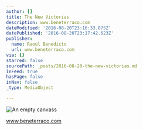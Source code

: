 ```yaml
---
author: []
title: The New Victorias
description: www.beneterraco.com
dateModified: '2016-08-20T23:16:33.075Z'
datePublished: '2016-08-20T23:17:42.623Z'
publisher:
  name: Raoul Benedicto
  url: www.beneterraco.com
via: {}
starred: false
sourcePath: _posts/2016-08-20-the-new-victorias.md
inFeed: true
hasPage: false
inNav: false
_type: MediaObject

---
```

![An empty canvass](https://the-grid-user-content.s3-us-west-2.amazonaws.com/3f50ec04-3973-4f3b-9ba2-5bd0ab7493e6.jpg)

www.beneterraco.com